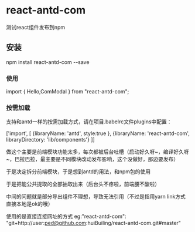 # react-antd-com

测试react组件发布到npm

## 安装

npm install react-antd-com --save


### 使用

import { Hello,ComModal } from "react-antd-com";


### 按需加载

支持和antd一样的按需加载方式，请在项目.babelrc文件plugins中配置：

['import', [
    {libraryName: 'antd', style:true },
    {libraryName: 'react-antd-com', libraryDirectory: 'lib/components'}
]]



做这个主要是前端模块功能太多，每次都被后台吐槽（启动好久呀~，编译好久呀~，巴拉巴拉，最主要是不同模块改动发布影响，这个没做好，那边要发布）

于是决定拆分前端模块，于是想到antd的用法，和npm包的使用

于是把能公共提取的全部抽取出来（后台头不疼啦，前端腰不酸啦）

中间的问题就是部分导出组件不理想，导致无法引用（不过是指用yarn link方式直接本地是ok的哦）

使用的是直接连接网址的方式 
eg:"react-antd-com": "git+http://user:ped@github.com:huiBuiling/react-antd-com.git#master"


